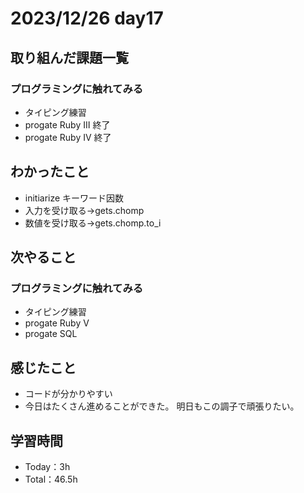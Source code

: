 # 2023/12/26 day17

## 取り組んだ課題一覧
### プログラミングに触れてみる
  - タイピング練習
  - progate Ruby Ⅲ 終了
  - progate Ruby Ⅳ 終了
  

## わかったこと
  - initiarize キーワード因数
  - 入力を受け取る→gets.chomp
  - 数値を受け取る→gets.chomp.to_i

## 次やること
### プログラミングに触れてみる
  - タイピング練習
  - progate Ruby Ⅴ
  - progate SQL

## 感じたこと
  - コードが分かりやすい
  - 今日はたくさん進めることができた。
    明日もこの調子で頑張りたい。

## 学習時間
  - Today：3h
  - Total：46.5h
